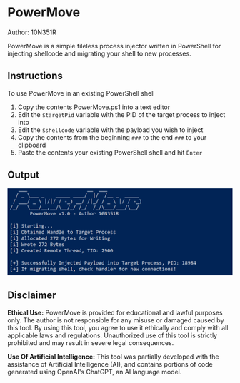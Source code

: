 # PowerMove
Author: 10N351R


PowerMove is a simple fileless process injector written in PowerShell for injecting shellcode and migrating your shell to new processes.

## Instructions
To use PowerMove in an existing PowerShell shell
1. Copy the contents PowerMove.ps1 into a text editor
2. Edit the `$targetPid` variable with the PID of the target process to inject into
3. Edit the `$shellcode` variable with the payload you wish to inject
4. Copy the contents from the beginning `###` to the end `###` to your clipboard
5. Paste the contents your existing PowerShell shell and hit `Enter`

## Output
![alt text](https://github.com/10N351R/PowerMove/blob/main/Images/PowerMove_output.png)

## Disclaimer
**Ethical Use:** PowerMove is provided for educational and lawful purposes only. The author is not responsible for any misuse or damaged caused by this tool. By using this tool, you agree to use it ethically and comply with all applicable laws and regulations. Unauthorized use of this tool is strictly prohibited and may result in severe legal consequences.

**Use Of Artificial Intelligence:** This tool was partially developed with the assistance of Artificial Intelligence (AI), and contains portions of code generated using OpenAI's ChatGPT, an AI language model.

